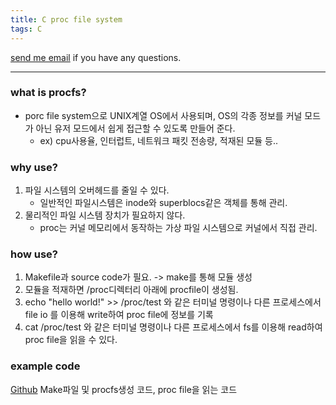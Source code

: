 ```yaml
---
title: C proc file system
tags: C
---
```


[send me email](mailto:jewel7492@gmail.com) if you have any questions.

<!--more-->

---
### what is procfs? 

* porc file system으로 UNIX계열 OS에서 사용되며, OS의 각종 정보를 커널 모드가 아닌 유저 모드에서 쉽게 접근할 수 있도록 만들어 준다.  
    * ex) cpu사용율, 인터럽트, 네트워크 패킷 전송량, 적재된 모듈 등.. 

### why use?  

1. 파일 시스템의 오버헤드를 줄일 수 있다. 
    * 일반적인 파일시스템은 inode와 superblocs같은 객체를 통해 관리.
2. 물리적인 파일 시스템 장치가 필요하지 않다. 
    * proc는 커널 메모리에서 동작하는 가상 파일 시스템으로 커널에서 직접 관리.

### how use?   

1. Makefile과 source code가 필요. -> make를 통해 모듈 생성  
2. 모듈을 적재하면 /proc디렉터리 아래에 procfile이 생성됨.  
3. echo "hello world!" >> /proc/test 와 같은 터미널 명령이나 다른 프로세스에서 file io 를 이용해 write하여 proc file에 정보를 기록  
4. cat /proc/test 와 같은 터미널 명령이나 다른 프로세스에서 fs를 이용해 read하여 proc file을 읽을 수 있다.  

### example code  

[Github](https://github.com/limjunho/C/tree/master/procfs) Make파일 및 procfs생성 코드, proc file을 읽는 코드  
